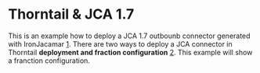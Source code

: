 # Thorntail & JCA 1.7

This is an example how to deploy a JCA 1.7 outbounb connector generated with IronJacamar  [1]. There are two ways to deploy a JCA connector in Thorntail **deployment and fraction configuration**  [2]. This example will show a franction configuration. 





[1]: http://www.ironjacamar.org/ "IronJacamar"
[2]: https://github.com/thorntail/thorntail-examples/tree/master/resource-adapter "deployment and fraction configuration"
